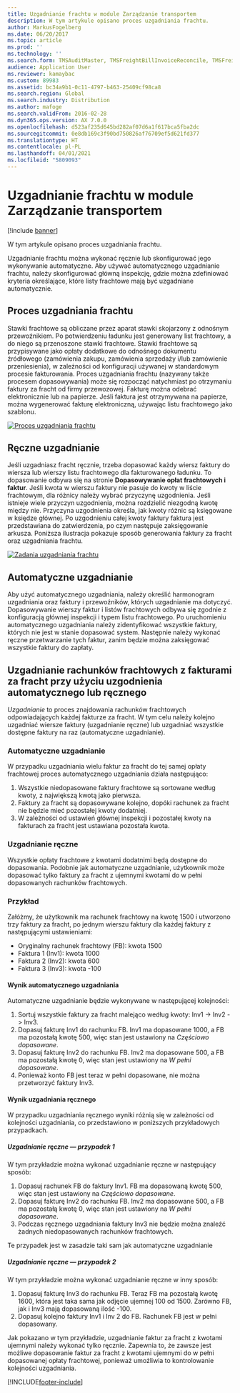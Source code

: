 ```yaml
---
title: Uzgadnianie frachtu w module Zarządzanie transportem
description: W tym artykule opisano proces uzgadniania frachtu.
author: MarkusFogelberg
ms.date: 06/20/2017
ms.topic: article
ms.prod: ''
ms.technology: ''
ms.search.form: TMSAuditMaster, TMSFreightBillInvoiceReconcile, TMSFreightBillSummary, TMSFreightBillType, TMSFreightMatchReason, TMSFBDetailReconcile, TMSInvoiceTable,TMSInvoiceLineReconcile,TMSReconcileInvoice, TMSFreightBillDetail, TMSFreightBillTypeAssignment, TMSRejectInvoiceLine, TMSMiscellaneousCharge
audience: Application User
ms.reviewer: kamaybac
ms.custom: 89983
ms.assetid: bc34a9b1-0c11-4797-b463-25409cf98ca8
ms.search.region: Global
ms.search.industry: Distribution
ms.author: mafoge
ms.search.validFrom: 2016-02-28
ms.dyn365.ops.version: AX 7.0.0
ms.openlocfilehash: d523af235d645bd282af07d6a1f617bca5fba2dc
ms.sourcegitcommit: 0e8db169c3f90bd750826af76709ef5d621fd377
ms.translationtype: HT
ms.contentlocale: pl-PL
ms.lasthandoff: 04/01/2021
ms.locfileid: "5809093"
---
```

# <a name="reconcile-freight-in-transportation-management"></a>Uzgadnianie frachtu w module Zarządzanie transportem

[!include [banner](../includes/banner.md)]

W tym artykule opisano proces uzgadniania frachtu.

Uzgadnianie frachtu można wykonać ręcznie lub skonfigurować jego wykonywanie automatyczne. Aby używać automatycznego uzgadnianie frachtu, należy skonfigurować główną inspekcję, gdzie można zdefiniować kryteria określające, które listy frachtowe mają być uzgadniane automatycznie.

## <a name="the-freight-reconciliation-process"></a>Proces uzgadniania frachtu

Stawki frachtowe są obliczane przez aparat stawki skojarzony z odnośnym przewoźnikiem. Po potwierdzeniu ładunku jest generowany list frachtowy, a do niego są przenoszone stawki frachtowe. Stawki frachtowe są przypisywane jako opłaty dodatkowe do odnośnego dokumentu źródłowego (zamówienia zakupu, zamówienia sprzedaży i/lub zamówienie przeniesienia), w zależności od konfiguracji używanej w standardowym procesie fakturowania. Proces uzgadniania frachtu (nazywany także procesem dopasowywania) może się rozpocząć natychmiast po otrzymaniu faktury za fracht od firmy przewozowej. Fakturę można odebrać elektronicznie lub na papierze. Jeśli faktura jest otrzymywana na papierze, można wygenerować fakturę elektroniczną, używając listu frachtowego jako szablonu.

[![Proces uzgadniania frachtu](./media/freight-reconcilation-process.jpg)](./media/freight-reconcilation-process.jpg)

## <a name="manual-reconciliation"></a>Ręczne uzgadnianie

Jeśli uzgadniasz fracht ręcznie, trzeba dopasować każdy wiersz faktury do wiersza lub wierszy listu frachtowego dla fakturowanego ładunku. To dopasowanie odbywa się na stronie **Dopasowywanie opłat frachtowych i faktur**. Jeśli kwota w wierszu faktury nie pasuje do kwoty w liście frachtowym, dla różnicy należy wybrać przyczynę uzgodnienia. Jeśli istnieje wiele przyczyn uzgodnienia, można rozdzielić niezgodną kwotę między nie. Przyczyna uzgodnienia określa, jak kwoty różnic są księgowane w księdze głównej. Po uzgodnieniu całej kwoty faktury faktura jest przedstawiana do zatwierdzenia, po czym następuje zaksięgowanie arkusza. Poniższa ilustracja pokazuje sposób generowania faktury za fracht oraz uzgadniania frachtu.

[![Zadania uzgadniania frachtu](./media/processflowforfreightreconciliation.jpg)](./media/processflowforfreightreconciliation.jpg)

## <a name="automatic-reconciliation"></a>Automatyczne uzgadnianie

Aby użyć automatycznego uzgadniania, należy określić harmonogram uzgadniania oraz faktury i przewoźników, których uzgadnianie ma dotyczyć. Dopasowywanie wierszy faktur i listów frachtowych odbywa się zgodnie z konfiguracją głównej inspekcji i typem listu frachtowego. Po uruchomieniu automatycznego uzgadniania należy zidentyfikować wszystkie faktury, których nie jest w stanie dopasować system. Następnie należy wykonać ręczne przetwarzanie tych faktur, zanim będzie można zaksięgować wszystkie faktury do zapłaty.

## <a name="match-freight-bills-with-freight-invoices-using-automatic-or-manual-reconciliation"></a>Uzgadnianie rachunków frachtowych z fakturami za fracht przy użyciu uzgodnienia automatycznego lub ręcznego

*Uzgadnianie* to proces znajdowania rachunków frachtowych odpowiadających każdej fakturze za fracht. W tym celu należy kolejno uzgadniać wiersze faktury (uzgadnianie ręczne) lub uzgadniać wszystkie dostępne faktury na raz (automatyczne uzgadnianie).

### <a name="auto-matching"></a>Automatyczne uzgadnianie

W przypadku uzgadniania wielu faktur za fracht do tej samej opłaty frachtowej proces automatycznego uzgadniania działa następująco:

1. Wszystkie niedopasowane faktury frachtowe są sortowane według kwoty, z największą kwotą jako pierwsza.
1. Faktury za fracht są dopasowywane kolejno, dopóki rachunek za fracht nie będzie mieć pozostałej kwoty dodatniej.
1. W zależności od ustawień głównej inspekcji i pozostałej kwoty na fakturach za fracht jest ustawiana pozostała kwota.

### <a name="manual-matching"></a>Uzgadnianie ręczne

Wszystkie opłaty frachtowe z kwotami dodatnimi będą dostępne do dopasowania. Podobnie jak automatyczne uzgadnianie, użytkownik może dopasować tylko faktury za fracht z ujemnymi kwotami do w pełni dopasowanych rachunków frachtowych.

### <a name="example"></a>Przykład

Załóżmy, że użytkownik ma rachunek frachtowy na kwotę 1500 i utworzono trzy faktury za fracht, po jednym wierszu faktury dla każdej faktury z następującymi ustawieniami:

- Oryginalny rachunek frachtowy (FB): kwota 1500
- Faktura 1 (Inv1): kwota 1000
- Faktura 2 (Inv2): kwota 600
- Faktura 3 (Inv3): kwota -100

#### <a name="automatic-matching-result"></a>Wynik automatycznego uzgadniania

Automatyczne uzgadnianie będzie wykonywane w następującej kolejności:

1. Sortuj wszystkie faktury za fracht malejąco według kwoty: Inv1 -> Inv2 -> Inv3.
1. Dopasuj fakturę Inv1 do rachunku FB. Inv1 ma dopasowane 1000, a FB ma pozostałą kwotę 500, więc stan jest ustawiony na *Częściowo dopasowane*.
1. Dopasuj fakturę Inv2 do rachunku FB. Inv2 ma dopasowane 500, a FB ma pozostałą kwotę 0, więc stan jest ustawiony na *W pełni dopasowane*.
1. Ponieważ konto FB jest teraz w pełni dopasowane, nie można przetworzyć faktury Inv3.

#### <a name="manual-matching-result"></a>Wynik uzgadniania ręcznego

W przypadku uzgadniania ręcznego wyniki różnią się w zależności od kolejności uzgadniania, co przedstawiono w poniższych przykładowych przypadkach.

##### <a name="manual-matching-case-1"></a>Uzgadnianie ręczne — przypadek 1

W tym przykładzie można wykonać uzgadnianie ręczne w następujący sposób:

1. Dopasuj rachunek FB do faktury Inv1. FB ma dopasowaną kwotę 500, więc stan jest ustawiony na *Częściowo dopasowane*.
1. Dopasuj fakturę Inv2 do rachunku FB. Inv2 ma dopasowane 500, a FB ma pozostałą kwotę 0, więc stan jest ustawiony na *W pełni dopasowane*.
1. Podczas ręcznego uzgadniania faktury Inv3 nie będzie można znaleźć żadnych niedopasowanych rachunków frachtowych.

Te przypadek jest w zasadzie taki sam jak automatyczne uzgadnianie

##### <a name="manual-matching-case-2"></a>Uzgadnianie ręczne — przypadek 2

W tym przykładzie można wykonać uzgadnianie ręczne w inny sposób:

1. Dopasuj fakturę Inv3 do rachunku FB. Teraz FB ma pozostałą kwotę 1600, która jest taka sama jak odjęcie ujemnej 100 od 1500. Zarówno FB, jak i Inv3 mają dopasowaną ilość -100.
1. Dopasuj kolejno faktury Inv1 i Inv 2 do FB. Rachunek FB jest w pełni dopasowany.

Jak pokazano w tym przykładzie, uzgadnianie faktur za fracht z kwotami ujemnymi należy wykonać tylko ręcznie. Zapewnia to, że zawsze jest możliwe dopasowanie faktur za fracht z kwotami ujemnymi do w pełni dopasowanej opłaty frachtowej, ponieważ umożliwia to kontrolowanie kolejności uzgadniania.


[!INCLUDE[footer-include](../../includes/footer-banner.md)]